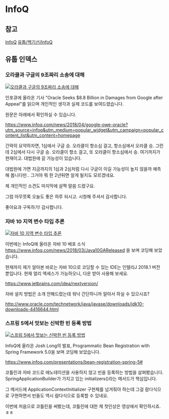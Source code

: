 # InfoQ

## 참고

[InfoQ](https://www.infoq.com/)
[유툽/백기선/InfoQ](https://www.youtube.com/playlist?list=PLfI752FpVCS8BIvtsPyKGY50a5vH-3xw-)

## 유툽 인덱스

### 오라클과 구글의 9조짜리 소송에 대해

[![오라클과 구글의 9조짜리 소송에 대해](https://img.youtube.com/vi/ZFj_Mvpt5DY/0.jpg)](https://youtu.be/ZFj_Mvpt5DY)

인포큐에 올라온 기사 "Oracle Seeks $8.8 Billion in Damages from Google after Appeal"를 읽으며 개인적인 생각과 실제 코드를 보여드렸습니다.

원문은 아래에서 확인하실 수 있습니다.

https://www.infoq.com/news/2018/04/google-owe-oracle?utm_source=infoq&utm_medium=popular_widget&utm_campaign=popular_content_list&utm_content=homepage

간략히 요약하자면, 1심에서 구글 승. 오라클이 항소심 걸고, 항소심에서 오라클 승. 그런데 2심에서 다시 구글 승. 오라클이 항소 걸고, 또 오라클이 항소심에서 승. 여기까지가 현재이고. 대법원에 갈 가능성이 있습니다.

대법원에 가면 지금까지의 1심과 2심처럼 다시 구글이 이길 가능성이 높지 않을까 예측해 봅니다만.. 그거야 뭐 한 2년뒤면 알게 될지도 모르겠네요.

제 개인적인 소견도 마지막에 살짝 말씀 드렸구요.

그럼 아무쪼록 오늘도 좋은 하루 되시고. 
시청해 주셔서 감사합니다.

좋아요과 구독하기! 감사합니다.

### 자바 10 지역 변수 타입 추론

[![자바 10 지역 변수 타입 추론](https://img.youtube.com/vi/iL-hr64hts4/0.jpg)](https://youtu.be/iL-hr64hts4)

이번에는 InfoQ에 올라온 자바 10 배포 소식 https://www.infoq.com/news/2018/03/Java10GAReleased 을 보며 코딩해 보았습니다.

현재까지 제가 알아본 바로는 자바 10으로 코딩할 수 있는 IDE는 인텔리J 2018.1 버전 뿐입니다. 현재 얼리 엑세스가 가능하오니, 다운 받아 사용해 보세요.

https://www.jetbrains.com/idea/nextversion/

자바 설치 방법은 소개 안해드렸는데 워낙 간단하니까 알아서 하실 수 있으시죠?

http://www.oracle.com/technetwork/java/javase/downloads/jdk10-downloads-4416644.html

### 스프링 5에서 맛보는 신박한 빈 등록 방법

[![스프링 5에서 맛보는 신박한 빈 등록 방법](https://img.youtube.com/vi/f3SbCh2G5tA/0.jpg)](https://youtu.be/f3SbCh2G5tA)

InfoQ에 올라온 Josh Long의 발표, Programmatic Bean Registration with Spring Framework 5.0을 보며 코딩해 보았습니다.

https://www.infoq.com/presentations/bean-registration-spring-5#

코틀린과 자바 코드로 애노테이션을 사용하지 않고 빈을 등록하는 방법을 살펴봤습니다. SpringApplicationBuilder가 가지고 있는 initializers()라는 메서드가 핵심입니다.

그 메서드에 ApplicationContextInitializer 구현체를 넘겨줘야 하는데 그걸 람다식으로 구현하면서 빈들도 역시 람다식으로 등록할 수 있네요.

이번에 처음으로 코틀린을 써봤는데, 코틀린에 대한 제 첫인상은 영상에서 확인하시죠. ㅎㅎ

